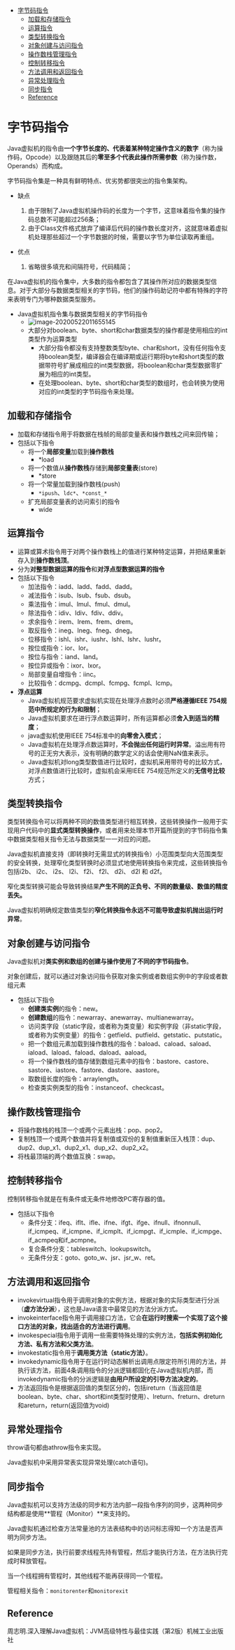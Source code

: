<!-- TOC -->

- [字节码指令](#字节码指令)
  - [加载和存储指令](#加载和存储指令)
  - [运算指令](#运算指令)
  - [类型转换指令](#类型转换指令)
  - [对象创建与访问指令](#对象创建与访问指令)
  - [操作数栈管理指令](#操作数栈管理指令)
  - [控制转移指令](#控制转移指令)
  - [方法调用和返回指令](#方法调用和返回指令)
  - [异常处理指令](#异常处理指令)
  - [同步指令](#同步指令)
  - [Reference](#reference)

<!-- /TOC -->

# 字节码指令

Java虚拟机的指令由**一个字节长度的、代表着某种特定操作含义的数字**（称为操作码，Opcode）以及跟随其后的**零至多个代表此操作所需参数**（称为操作数，Operands）而构成。

字节码指令集是一种具有鲜明特点、优劣势都很突出的指令集架构。

- 缺点
  1. 由于限制了Java虚拟机操作码的长度为一个字节，这意味着指令集的操作码总数不可能超过256条；
  2. 由于Class文件格式放弃了编译后代码的操作数长度对齐，这就意味着虚拟机处理那些超过一个字节数据的时候，需要以字节为单位读取再重组。

- 优点
  1. 省略很多填充和间隔符号，代码精简；

在Java虚拟机的指令集中，大多数的指令都包含了其操作所对应的数据类型信息。对于大部分与数据类型相关的字节码，他们的操作码助记符中都有特殊的字符来表明专门为哪种数据类型服务。

- Java虚拟机指令集与数据类型相关的字节码指令
  - ![image-20200522011655145](%E5%AD%97%E8%8A%82%E7%A0%81%E6%8C%87%E4%BB%A4.assets/image-20200522011655145.png)
  - 大部分对boolean、byte、short和char数据类型的操作都是使用相应的int类型作为运算类型
    - 大部分指令都没有支持整数类型byte、char和short，没有任何指令支持boolean类型，编译器会在编译期或运行期将byte和short类型的数据带符号扩展成相应的int类型数据，将boolean和char类型数据零扩展为相应的int类型。
    - 在处理boolean、byte、short和char类型的数组时，也会转换为使用对应的int类型的字节码指令来处理。

## 加载和存储指令

- 加载和存储指令用于将数据在栈帧的局部变量表和操作数栈之间来回传输；
- 包括以下指令
  - 将一个**局部变量**加载到**操作数栈**
    - *load
  - 将一个数值从**操作数栈**存储到**局部变量表**(store)
    - *store
  - 将一个常量加载到操作数栈(push)
    - ```*ipush```、```ldc*```、```*const_*```
  - 扩充局部变量表的访问索引的指令
    - wide

## 运算指令

- 运算或算术指令用于对两个操作数栈上的值进行某种特定运算，并把结果重新存入到**操作数栈顶**。
- 分为**对整型数据运算的指令**和**对浮点型数据运算的指令**
- 包括以下指令
  - 加法指令：iadd、ladd、fadd、dadd。
  - 减法指令：isub、lsub、fsub、dsub。
  - 乘法指令：imul、lmul、fmul、dmul。
  - 除法指令：idiv、ldiv、fdiv、ddiv。
  - 求余指令：irem、lrem、frem、drem。
  - 取反指令：ineg、lneg、fneg、dneg。
  - 位移指令：ishl、ishr、iushr、lshl、lshr、lushr。
  - 按位或指令：ior、lor。
  - 按位与指令：iand、land。
  - 按位异或指令：ixor、lxor。
  - 局部变量自增指令：iinc。
  - 比较指令：dcmpg、dcmpl、fcmpg、fcmpl、lcmp。
- **浮点运算**
  - Java虚拟机规范要求虚拟机实现在处理浮点数时必须**严格遵循IEEE 754规范中所规定的行为和限制**；
  - Java虚拟机要求在进行浮点数运算时，所有运算都必须**舍入到适当的精度**；
  - java虚拟机使用IEEE 754标准中的**向零舍入模式**；
  - Java虚拟机在处理浮点数运算时，**不会抛出任何运行时异常**。溢出用有符号的正无穷大表示，没有明确的数学定义的话会使用NaN值来表示。
  - Java虚拟机对long类型数值进行比较时，虚拟机采用带符号的比较方式，对浮点数值进行比较时，虚拟机会采用IEEE 754规范所定义的**无信号比较**方式；

## 类型转换指令

类型转换指令可以将两种不同的数值类型进行相互转换，这些转换操作一般用于实现用户代码中的**显式类型转换操作**，或者用来处理本节开篇所提到的字节码指令集中数据类型相关指令无法与数据类型一一对应的问题。

Java虚拟机直接支持（即转换时无需显式的转换指令）小范围类型向大范围类型的安全转换，处理窄化类型转换时必须显式地使用转换指令来完成，这些转换指令包括i2b、 i2c、 i2s、 l2i、 f2i、 f2l、 d2i、 d2l 和 d2f。

窄化类型转换可能会导致转换结果**产生不同的正负号、不同的数量级、数值的精度丢失。**

Java虚拟机明确规定数值类型的**窄化转换指令永远不可能导致虚拟机抛出运行时异常**。

## 对象创建与访问指令

Java虚拟机对**类实例和数组的创建与操作使用了不同的字节码指令**。

对象创建后，就可以通过对象访问指令获取对象实例或者数组实例中的字段或者数组元素

- 包括以下指令
  - **创建类实例**的指令：new。
  - **创建数组**的指令：newarray、anewarray、multianewarray。
  - 访问类字段（static字段，或者称为类变量）和实例字段（非static字段，或者称为实例变量）的指令：getfield、putfield、getstatic、putstatic。
  - 把一个数组元素加载到操作数栈的指令：baload、caload、saload、iaload、laload、faload、daload、aaload。
  - 将一个操作数栈的值存储到数组元素中的指令：bastore、castore、sastore、iastore、fastore、dastore、aastore。
  - 取数组长度的指令：arraylength。
  - 检查类实例类型的指令：instanceof、checkcast。

## 操作数栈管理指令

- 将操作数栈的栈顶一个或两个元素出栈：pop、pop2。
- 复制栈顶一个或两个数值并将复制值或双份的复制值重新压入栈顶：dup、dup2、dup_x1、dup2_x1、dup_x2、dup2_x2。
- 将栈最顶端的两个数值互换：swap。

## 控制转移指令

控制转移指令就是在有条件或无条件地修改PC寄存器的值。

- 包括以下指令
  - 条件分支：ifeq、iflt、ifle、ifne、ifgt、ifge、ifnull、ifnonnull、if_icmpeq、if_icmpne、if_icmplt、if_icmpgt、if_icmple、if_icmpge、if_acmpeq和if_acmpne。
  - 复合条件分支：tableswitch、lookupswitch。
  - 无条件分支：goto、goto_w、jsr、jsr_w、ret。

## 方法调用和返回指令

- invokevirtual指令用于调用对象的实例方法，根据对象的实际类型进行分派（**虚方法分派**），这也是Java语言中最常见的方法分派方式。
- invokeinterface指令用于调用接口方法，它会**在运行时搜索一个实现了这个接口方法的对象，找出适合的方法进行调用**。
- invokespecial指令用于调用一些需要特殊处理的实例方法，**包括实例初始化方法、私有方法和父类方法**。
- invokestatic指令用于**调用类方法（static方法）**。
- invokedynamic指令用于在运行时动态解析出调用点限定符所引用的方法，并执行该方法，前面4条调用指令的分派逻辑都固化在Java虚拟机内部，而invokedynamic指令的分派逻辑是**由用户所设定的引导方法决定的**。
- 方法返回指令是根据返回值的类型区分的，包括ireturn（当返回值是boolean、byte、char、short和int类型时使用）、lreturn、freturn、dreturn和areturn，return(返回值为void)

## 异常处理指令

throw语句都由athrow指令来实现。

Java虚拟机中采用异常表实现异常处理(catch语句)。

## 同步指令

Java虚拟机可以支持方法级的同步和方法内部一段指令序列的同步，这两种同步结构都是使用**管程（Monitor）**来支持的。

Java虚拟机通过检查方法常量池的方法表结构中的访问标志得知一个方法是否声明为同步方法。

如果是同步方法，执行前要求线程先持有管程，然后才能执行方法，在方法执行完成时释放管程。

当一个线程拥有管程时，其他线程不能再获得同一个管程。

管程相关指令：```monitorenter```和```monitorexit```



## Reference

周志明.深入理解Java虚拟机：JVM高级特性与最佳实践（第2版）机械工业出版社